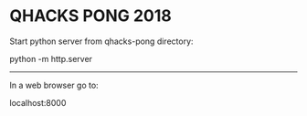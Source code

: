 QHACKS PONG 2018
===============================================
Start python server from qhacks-pong directory:

python -m http.server

-----------------------------------------------
In a web browser go to:

localhost:8000
